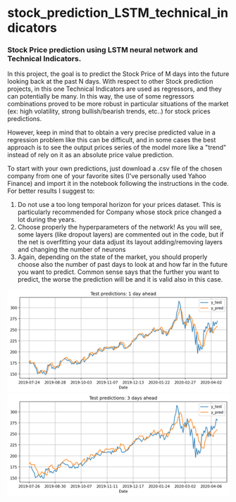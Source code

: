 # stock_prediction_LSTM_technical_indicators
### Stock Price prediction using LSTM neural network and Technical Indicators.

In this project, the goal is to predict the Stock Price of M days into the future looking back at the past N days. With respect to other Stock prediction projects, in this one Technical Indicators are used as regressors, and they can potentially be many.
In this way, the use of some regressors combinations proved to be more robust in particular situations of the market (ex: high volatility, strong bullish/bearish trends, etc..) for stock prices predictions.

However, keep in mind that to obtain a very precise predicted value in a regression problem like this can be difficult, and in some cases the best approach is to see the output prices series of the model more like a "trend" instead of rely on it as an absolute price value prediction.

To start with your own predictions, just download a .csv file of the chosen company from one of your favorite sites (I've personally used Yahoo Finance) and import it in the notebook following the instructions in the code.
For better results I suggest to:

1. Do not use a too long temporal horizon for your prices dataset. This is particularly recommended for Company whose stock price changed a lot during the years.
2. Choose properly the hyperparameters of the network! As you will see, some layers (like dropout layers) are commented out in the code, but if the net is overfitting your data adjust its layout adding/removing layers and changing the number of neurons
3. Again, depending on the state of the market, you should properly choose also the number of past days to look at and how far in the future you want to predict. Common sense says that the further you want to predict, the worse the prediction will be and it is valid also in this case.

![1 day ahead](1day_pred.png)
![3 days ahead](3days_pred.png)

